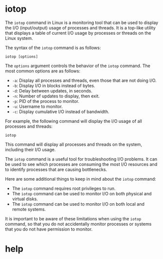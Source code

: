 # iotop

The `iotop` command in Linux is a monitoring tool that can be used to display the I/O (input/output) usage of processes and threads. It is a top-like utility that displays a table of current I/O usage by processes or threads on the Linux system.

The syntax of the `iotop` command is as follows:

```
iotop [options]
```

The `options` argument controls the behavior of the `iotop` command. The most common options are as follows:

* `-a`: Display all processes and threads, even those that are not doing I/O.
* `-b`: Display I/O in blocks instead of bytes.
* `-d`: Delay between updates, in seconds.
* `-n`: Number of updates to display, then exit.
* `-p`: PID of the process to monitor.
* `-u`: Username to monitor.
* `-c`: Display cumulative I/O instead of bandwidth.

For example, the following command will display the I/O usage of all processes and threads:

```
iotop
```

This command will display all processes and threads on the system, including their I/O usage.

The `iotop` command is a useful tool for troubleshooting I/O problems. It can be used to see which processes are consuming the most I/O resources and to identify processes that are causing bottlenecks.

Here are some additional things to keep in mind about the `iotop` command:

* The `iotop` command requires root privileges to run.
* The `iotop` command can be used to monitor I/O on both physical and virtual disks.
* The `iotop` command can be used to monitor I/O on both local and remote systems.

It is important to be aware of these limitations when using the `iotop` command, so that you do not accidentally monitor processes or systems that you do not have permission to monitor.



# help 

```

```
